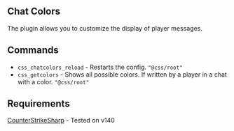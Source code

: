 ## Chat Colors
The plugin allows you to customize the display of player messages.
## Commands
- `css_chatcolors_reload` - Restarts the config. `"@css/root"`
- `css_getcolors` - Shows all possible colors. If written by a player in a chat with a color. `"@css/root"`
## Requirements
<a href="https://github.com/roflmuffin/CounterStrikeSharp">CounterStrikeSharp</a> - Tested on v140
